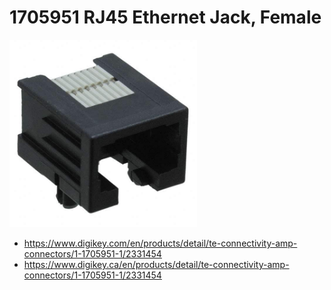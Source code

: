 # 1705951 RJ45 Ethernet Jack, Female

<img src="./1-1705951-1.jpg" width="300px" />

- https://www.digikey.com/en/products/detail/te-connectivity-amp-connectors/1-1705951-1/2331454
- https://www.digikey.ca/en/products/detail/te-connectivity-amp-connectors/1-1705951-1/2331454
